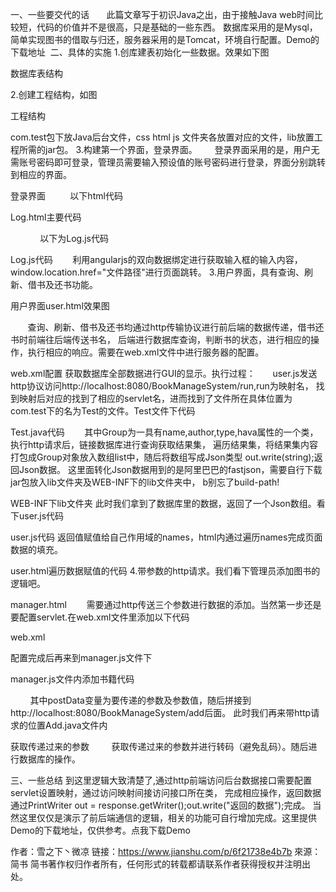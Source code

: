 一、一些要交代的话      
此篇文章写于初识Java之出，由于接触Java web时间比较短，代码的价值并不是很高，只是基础的一些东西。
数据库采用的是Mysql，简单实现图书的借取与归还，服务器采用的是Tomcat，环境自行配置。Demo的下载地址 
二、具体的实施
1.创库建表初始化一些数据。效果如下图




数据库表结构

2.创建工程结构，如图




工程结构

com.test包下放Java后台文件，css html js 文件夹各放置对应的文件，lib放置工程所需的jar包。
3.构建第一个界面，登录界面。      
登录界面采用的是，用户无需账号密码即可登录，管理员需要输入预设值的账号密码进行登录，界面分别跳转到相应的界面。




登录界面
         以下html代码




Log.html主要代码

            以下为Log.js代码




Log.js代码
       利用angularjs的双向数据绑定进行获取输入框的输入内容，window.location.href="文件路径"进行页面跳转。
       3.用户界面，具有查询、刷新、借书及还书功能。




用户界面user.html效果图

       查询、刷新、借书及还书均通过http传输协议进行前后端的数据传递，借书还书时前端往后端传送书名，
       后端进行数据库查询，判断书的状态，进行相应的操作，执行相应的响应。需要在web.xml文件中进行服务器的配置。




web.xml配置
获取数据库全部数据进行GUI的显示。执行过程：       user.js发送http协议访问http://localhost:8080/BookManageSystem/run,run为映射名，
找到映射后对应的找到了相应的servlet名，进而找到了文件所在具体位置为com.test下的名为Test的文件。Test文件下代码




Test.java代码
       其中Group为一具有name,author,type,hava属性的一个类，执行http请求后，链接数据库进行查询获取结果集，
       遍历结果集，将结果集内容打包成Group对象放入数组list中，随后将数组写成Json类型 out.write(string);返回Json数据。
       这里面转化Json数据用到的是阿里巴巴的fastjson，需要自行下载jar包放入lib文件夹及WEB-INF下的lib文件夹中，
       b别忘了build-path!




WEB-INF下lib文件夹
此时我们拿到了数据库里的数据，返回了一个Json数组。看下user.js代码




user.js代码
返回值赋值给自己作用域的names，html内通过遍历names完成页面数据的填充。




user.html遍历数据赋值的代码
4.带参数的http请求。我们看下管理员添加图书的逻辑吧。




manager.html
       需要通过http传送三个参数进行数据的添加。当然第一步还是要配置servlet.在web.xml文件里添加以下代码




web.xml

配置完成后再来到manager.js文件下




manager.js文件内添加书籍代码

        其中postData变量为要传递的参数及参数值，随后拼接到http://localhost:8080/BookManageSystem/add后面。
        此时我们再来带http请求的位置Add.java文件内




获取传递过来的参数
        获取传递过来的参数并进行转码（避免乱码）。随后进行数据库的操作。
        
三、一些总结
        到这里逻辑大致清楚了,通过http前端访问后台数据接口需要配置servlet设置映射，通过访问映射间接访问接口所在类，
        完成相应操作，返回数据通过PrintWriter out = response.getWriter();out.write("返回的数据");完成。
        当然这里仅仅是演示了前后端通信的逻辑，相关的功能可自行增加完成。这里提供Demo的下载地址，仅供参考。点我下载Demo

作者：雪之下丶微凉
链接：https://www.jianshu.com/p/6f21738e4b7b
來源：简书
简书著作权归作者所有，任何形式的转载都请联系作者获得授权并注明出处。
